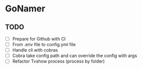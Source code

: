# GoNamer


## TODO

- [ ] Prepare for Github with CI
- [ ] From .env file to config.yml file
- [ ] Handle cli with cobras
- [ ] Cobra take config path and can override the config with args
- [ ] Refactor Tvshow process (process by folder)